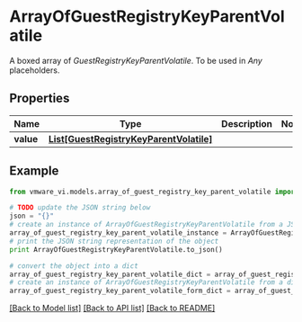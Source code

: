 # ArrayOfGuestRegistryKeyParentVolatile

A boxed array of *GuestRegistryKeyParentVolatile*. To be used in *Any* placeholders. 

## Properties
Name | Type | Description | Notes
------------ | ------------- | ------------- | -------------
**value** | [**List[GuestRegistryKeyParentVolatile]**](GuestRegistryKeyParentVolatile.md) |  | 

## Example

```python
from vmware_vi.models.array_of_guest_registry_key_parent_volatile import ArrayOfGuestRegistryKeyParentVolatile

# TODO update the JSON string below
json = "{}"
# create an instance of ArrayOfGuestRegistryKeyParentVolatile from a JSON string
array_of_guest_registry_key_parent_volatile_instance = ArrayOfGuestRegistryKeyParentVolatile.from_json(json)
# print the JSON string representation of the object
print ArrayOfGuestRegistryKeyParentVolatile.to_json()

# convert the object into a dict
array_of_guest_registry_key_parent_volatile_dict = array_of_guest_registry_key_parent_volatile_instance.to_dict()
# create an instance of ArrayOfGuestRegistryKeyParentVolatile from a dict
array_of_guest_registry_key_parent_volatile_form_dict = array_of_guest_registry_key_parent_volatile.from_dict(array_of_guest_registry_key_parent_volatile_dict)
```
[[Back to Model list]](../README.md#documentation-for-models) [[Back to API list]](../README.md#documentation-for-api-endpoints) [[Back to README]](../README.md)


